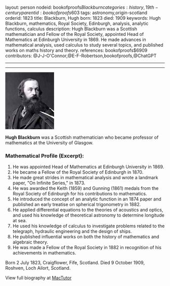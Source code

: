 layout: person
nodeid: bookofproofs$Blackburn
categories: history,19th-century
parentid: bookofproofs$603
tags: astronomy,origin-scotland
orderid: 1823
title: Blackburn, Hugh
born: 1823
died: 1909
keywords: Hugh Blackburn, mathematics, Royal Society, Edinburgh, analysis, analytic functions, calculus
description: Hugh Blackburn was a Scottish mathematician and Fellow of the Royal Society, appointed Head of Mathematics at Edinburgh University in 1869. He made advances in mathematical analysis, used calculus to study several topics, and published works on maths history and theory.
references: bookofproofs$6909
contributors: @J-J-O'Connor,@E-F-Robertson,bookofproofs,@ChatGPT

---



---

![Blackburn.jpg](https://github.com/bookofproofs/bookofproofs.github.io/blob/main/_sources/_assets/images/portraits/Blackburn.jpg?raw=true)

**Hugh Blackburn**  was a Scottish mathematician who became professor of mathematics at the University of Glasgow.

### Mathematical Profile (Excerpt):
1. He was appointed Head of Mathematics at Edinburgh University in 1869.
2. He became a Fellow of the Royal Society of Edinburgh in 1870.
3. He made great strides in mathematical analysis and wrote a landmark paper, "On Infinite Series," in 1873.
4. He was awarded the Keith (1859) and Gunning (1861) medals from the Royal Society of Edinburgh for his contributions to mathematics.
5. He introduced the concept of an analytic function in an 1874 paper and published an early treatise on spherical trigonometry in 1882.
6. He applied differential equations to the theories of acoustics and optics, and used his knowledge of theoretical astronomy to determine longitude at sea.
7. He used his knowledge of calculus to investigate problems related to the telegraph, hydraulic engineering and the design of ships.
8. He published influential works on both the history of mathematics and algebraic theory. 
9. He was made a Fellow of the Royal Society in 1882 in recognition of his achievements in mathematics.

Born 2 July 1823, Craigflower, Fife, Scotland. Died 9 October 1909, Roshven, Loch Ailort, Scotland.

View full biography at [MacTutor](https://mathshistory.st-andrews.ac.uk/Biographies/Blackburn/)
